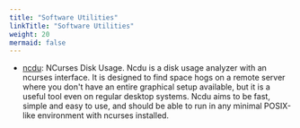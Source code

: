 ```yaml
---
title: "Software Utilities"
linkTitle: "Software Utilities"
weight: 20
mermaid: false
---
```


- [ncdu]: NCurses Disk Usage. Ncdu is a disk usage analyzer with an ncurses interface.
It is designed to find space hogs on a remote server where you don't have an entire
graphical setup available, but it is a useful tool even on regular desktop systems.
Ncdu aims to be fast, simple and easy to use, and should be able to run in any minimal
POSIX-like environment with ncurses installed.

[ncdu]: https://dev.yorhel.nl/ncdu

